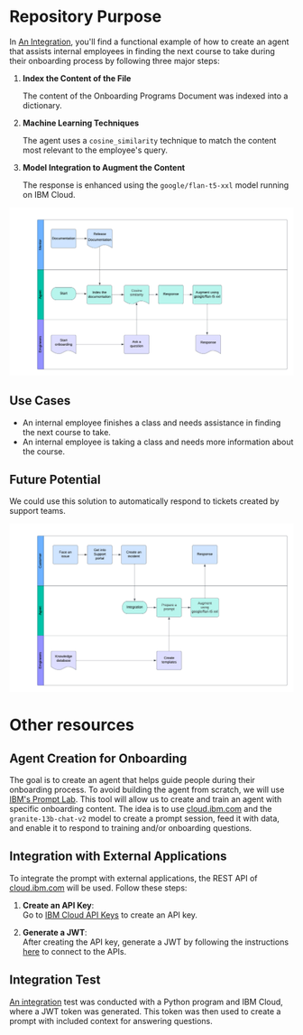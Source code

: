 # Repository Purpose

In [An Integration](./SRE%20assistant.ipynb), you'll find a functional example of how to create an agent that assists internal employees in finding the next course to take during their onboarding process by following three major steps:

1. **Index the Content of the File**

   The content of the Onboarding Programs Document was indexed into a dictionary.

2. **Machine Learning Techniques**

   The agent uses a `cosine_similarity` technique to match the content most relevant to the employee's query.

3. **Model Integration to Augment the Content**

   The response is enhanced using the `google/flan-t5-xxl` model running on IBM Cloud.

![SRE_assistant](./images/SRE_assistant.png)

## Use Cases

- An internal employee finishes a class and needs assistance in finding the next course to take.
- An internal employee is taking a class and needs more information about the course.

## Future Potential

We could use this solution to automatically respond to tickets created by support teams.

![Support_Assistant](./images/Support_Assistant.png)


# Other resources
## Agent Creation for Onboarding

The goal is to create an agent that helps guide people during their onboarding process. To avoid building the agent from scratch, we will use [IBM's Prompt Lab](https://www.ibm.com/docs/en/watsonx/saas?topic=solutions-prompt-lab). This tool will allow us to create and train an agent with specific onboarding content. The idea  is to use [cloud.ibm.com](https://cloud.ibm.com) and the `granite-13b-chat-v2` model to create a prompt session, feed it with data, and enable it to respond to training and/or onboarding questions.

## Integration with External Applications

To integrate the prompt with external applications, the REST API of [cloud.ibm.com](https://cloud.ibm.com) will be used. Follow these steps:

1. **Create an API Key**:  
   Go to [IBM Cloud API Keys](https://cloud.ibm.com/iam/apikeys) to create an API key.

2. **Generate a JWT**:  
   After creating the API key, generate a JWT by following the instructions [here](https://cloud.ibm.com/docs/watson?topic=watson-iam#iam) to connect to the APIs.


## Integration Test
[An integration](./integration_test.py) test was conducted with a Python program and IBM Cloud, where a JWT token was generated. This token was then used to create a prompt with included context for answering questions.
